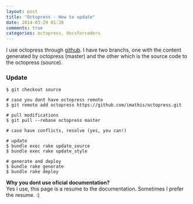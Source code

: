```yaml
---
layout: post
title: "Octopress - How to update"
date: 2014-03-29 01:30
comments: true
categories: octopress, docsforcoders
---
```


[github]: https://github.com/nicolaslazartekaqui/nicolaslazartekaqui.github.io

I use octopress through [github]. I have two branchs, one with the content generated by octopress (master) and the other which is the source code to the octopress (source).

### Update

    $ git checkout source

    # case you dont have octopress remote
    $ git remote add octopress https://github.com/imathis/octopress.git

    # pull modifications
    $ git pull --rebase octopress master

    # case have conflicts, resolve (yes, you can!)

    # update
    $ bundle exec rake update_source
    $ bundle exec rake update_style

    # generate and deploy
    $ bundle rake generate
    $ bundle rake deploy

**Why you dont use oficial documentation?** <br>
Yes i use, this page is a resume to the documentation. Sometimes I prefer the resume. :)
